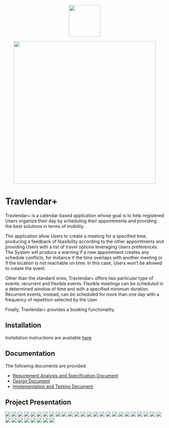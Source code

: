 <p align="center">
  <img height="100" src="https://github.com/tmscarla/Travlendar/blob/master/Images/logo_blue.png">
</p>
<p align="center">
  <img width="450" src="https://github.com/tmscarla/Travlendar/blob/master/Images/logo_inline.png">
</p>

# Travlendar+

Travlendar+ is a calendar based application whose goal is to help registered Users organize their day by scheduling their appointments and providing the best solutions in terms of mobility.

The application allow Users to create a meeting for a specified time, producing a feedback of feasibility according to the other appointments and providing Users with a list of travel options leveraging Users preferences.
The System will produce a warning if a new appointment creates any schedule conflicts, for instance if the time overlaps with another meeting or if the location is not reachable on time. 
In this case, Users won’t be allowed to create the event. 

Other than the standard ones, Travlendar+ offers two particular type of events: recurrent and flexible events. 
Flexible meetings can be scheduled in a determined window of time and with a specified minimum duration.
Recurrent events, instead, can be scheduled for more than one day with a frequency of repetition selected by the User. 

Finally, Travlendar+ provides a booking functionality.

## Installation

Installation instructions are available [here](https://github.com/LorenzoNorcini/TravlendarPlus/blob/master/Documentation/Installation%20Guide.pdf)

## Documentation

The following documents are provided:
- [Requirement Analysis and Specification Document](https://github.com/LorenzoNorcini/TravlendarPlus/blob/master/Documentation/Requirement%20Analysis%20and%20Specification%20Document.pdf)
- [Design Document](https://github.com/LorenzoNorcini/TravlendarPlus/blob/master/Documentation/Design%20Document.pdf)
- [Implementation and Testing Decument](https://github.com/LorenzoNorcini/TravlendarPlus/blob/master/Documentation/Implementation%20and%20Testing%20Decument.pdf)

## Project Presentation

![](https://github.com/LorenzoNorcini/TravlendarPlus/blob/master/Slides/Images/Slides.001.png)
![](https://github.com/LorenzoNorcini/TravlendarPlus/blob/master/Slides/Images/Slides.002.png)
![](https://github.com/LorenzoNorcini/TravlendarPlus/blob/master/Slides/Images/Slides.003.png)
![](https://github.com/LorenzoNorcini/TravlendarPlus/blob/master/Slides/Images/Slides.004.png)
![](https://github.com/LorenzoNorcini/TravlendarPlus/blob/master/Slides/Images/Slides.005.png)
![](https://github.com/LorenzoNorcini/TravlendarPlus/blob/master/Slides/Images/Slides.006.png)
![](https://github.com/LorenzoNorcini/TravlendarPlus/blob/master/Slides/Images/Slides.007.png)
![](https://github.com/LorenzoNorcini/TravlendarPlus/blob/master/Slides/Images/Slides.008.png)
![](https://github.com/LorenzoNorcini/TravlendarPlus/blob/master/Slides/Images/Slides.009.png)
![](https://github.com/LorenzoNorcini/TravlendarPlus/blob/master/Slides/Images/Slides.010.png)
![](https://github.com/LorenzoNorcini/TravlendarPlus/blob/master/Slides/Images/Slides.011.png)
![](https://github.com/LorenzoNorcini/TravlendarPlus/blob/master/Slides/Images/Slides.012.png)
![](https://github.com/LorenzoNorcini/TravlendarPlus/blob/master/Slides/Images/Slides.013.png)
![](https://github.com/LorenzoNorcini/TravlendarPlus/blob/master/Slides/Images/Slides.014.png)
![](https://github.com/LorenzoNorcini/TravlendarPlus/blob/master/Slides/Images/Slides.015.png)
![](https://github.com/LorenzoNorcini/TravlendarPlus/blob/master/Slides/Images/Slides.016.png)
![](https://github.com/LorenzoNorcini/TravlendarPlus/blob/master/Slides/Images/Slides.017.png)
![](https://github.com/LorenzoNorcini/TravlendarPlus/blob/master/Slides/Images/Slides.018.png)
![](https://github.com/LorenzoNorcini/TravlendarPlus/blob/master/Slides/Images/Slides.019.png)
![](https://github.com/LorenzoNorcini/TravlendarPlus/blob/master/Slides/Images/Slides.020.png)
![](https://github.com/LorenzoNorcini/TravlendarPlus/blob/master/Slides/Images/Slides.021.png)
![](https://github.com/LorenzoNorcini/TravlendarPlus/blob/master/Slides/Images/Slides.022.png)
![](https://github.com/LorenzoNorcini/TravlendarPlus/blob/master/Slides/Images/Slides.023.png)
![](https://github.com/LorenzoNorcini/TravlendarPlus/blob/master/Slides/Images/Slides.024.png)
![](https://github.com/LorenzoNorcini/TravlendarPlus/blob/master/Slides/Images/Slides.025.png)
![](https://github.com/LorenzoNorcini/TravlendarPlus/blob/master/Slides/Images/Slides.026.png)
![](https://github.com/LorenzoNorcini/TravlendarPlus/blob/master/Slides/Images/Slides.027.png)
![](https://github.com/LorenzoNorcini/TravlendarPlus/blob/master/Slides/Images/Slides.028.png)
![](https://github.com/LorenzoNorcini/TravlendarPlus/blob/master/Slides/Images/Slides.029.png)
![](https://github.com/LorenzoNorcini/TravlendarPlus/blob/master/Slides/Images/Slides.030.png)
![](https://github.com/LorenzoNorcini/TravlendarPlus/blob/master/Slides/Images/Slides.031.png)
![](https://github.com/LorenzoNorcini/TravlendarPlus/blob/master/Slides/Images/Slides.032.png)
![](https://github.com/LorenzoNorcini/TravlendarPlus/blob/master/Slides/Images/Slides.033.png)
